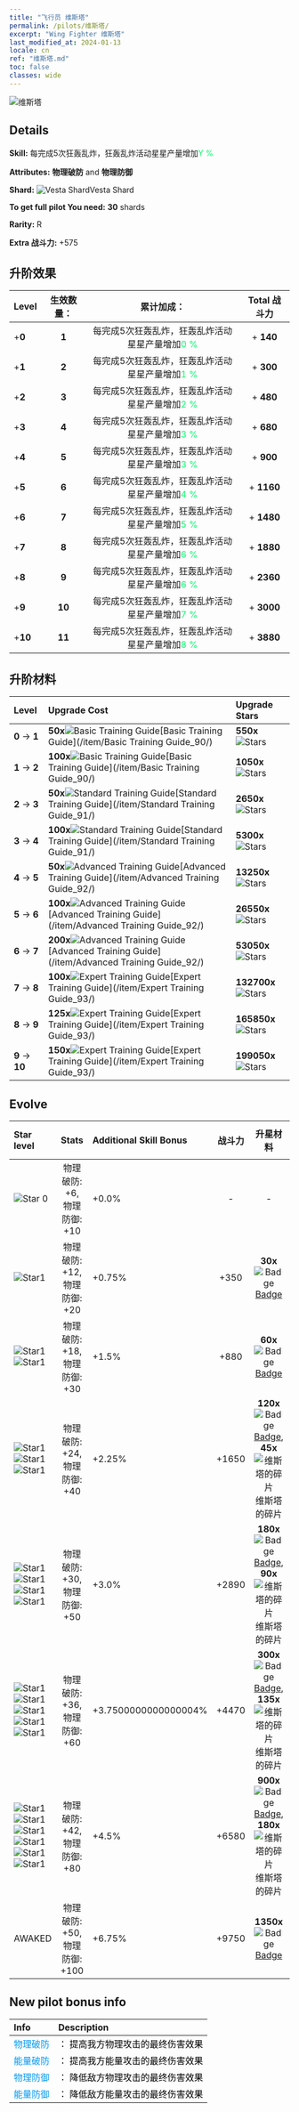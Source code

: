 ```yaml
---
title: "飞行员 维斯塔"
permalink: /pilots/维斯塔/
excerpt: "Wing Fighter 维斯塔"
last_modified_at: 2024-01-13
locale: cn
ref: "维斯塔.md"
toc: false
classes: wide
---
```



 ![维斯塔](/images/pilots/aviator_piece_4005.png)

## Details

 **Skill:** 每完成5次狂轰乱炸，狂轰乱炸活动星星产量增加<span style="color: #03ff6b">Y %</span><br/><span style="color: #000000;"></span> 

 **Attributes:** **物理破防** and **物理防御**

 **Shard:** ![Vesta Shard](/images/pilots/Vesta_Shard_p.png)Vesta Shard 

 **To get full pilot You need:** **30** shards 

 **Rarity:** R 

 **Extra 战斗力:** +575 



## 升阶效果

  |  Level | 生效数量： |     累计加成：    | Total 战斗力 |
  |:----|:-----:|:-------------------:|:-------:|
  | +**0**  | **1**  | 每完成5次狂轰乱炸，狂轰乱炸活动星星产量增加<span style="color: #03ff6b">0 %</span><br/><span style="color: #000000;"></span>  | + **140** |
  | +**1**  | **2**  | 每完成5次狂轰乱炸，狂轰乱炸活动星星产量增加<span style="color: #03ff6b">1 %</span><br/><span style="color: #000000;"></span>  | + **300** |
  | +**2**  | **3**  | 每完成5次狂轰乱炸，狂轰乱炸活动星星产量增加<span style="color: #03ff6b">2 %</span><br/><span style="color: #000000;"></span>  | + **480** |
  | +**3**  | **4**  | 每完成5次狂轰乱炸，狂轰乱炸活动星星产量增加<span style="color: #03ff6b">3 %</span><br/><span style="color: #000000;"></span>  | + **680** |
  | +**4**  | **5**  | 每完成5次狂轰乱炸，狂轰乱炸活动星星产量增加<span style="color: #03ff6b">3 %</span><br/><span style="color: #000000;"></span>  | + **900** |
  | +**5**  | **6**  | 每完成5次狂轰乱炸，狂轰乱炸活动星星产量增加<span style="color: #03ff6b">4 %</span><br/><span style="color: #000000;"></span>  | + **1160** |
  | +**6**  | **7**  | 每完成5次狂轰乱炸，狂轰乱炸活动星星产量增加<span style="color: #03ff6b">5 %</span><br/><span style="color: #000000;"></span>  | + **1480** |
  | +**7**  | **8**  | 每完成5次狂轰乱炸，狂轰乱炸活动星星产量增加<span style="color: #03ff6b">6 %</span><br/><span style="color: #000000;"></span>  | + **1880** |
  | +**8**  | **9**  | 每完成5次狂轰乱炸，狂轰乱炸活动星星产量增加<span style="color: #03ff6b">6 %</span><br/><span style="color: #000000;"></span>  | + **2360** |
  | +**9**  | **10**  | 每完成5次狂轰乱炸，狂轰乱炸活动星星产量增加<span style="color: #03ff6b">7 %</span><br/><span style="color: #000000;"></span>  | + **3000** |
  | +**10**  | **11**  | 每完成5次狂轰乱炸，狂轰乱炸活动星星产量增加<span style="color: #03ff6b">8 %</span><br/><span style="color: #000000;"></span>  | + **3880** |




## 升阶材料

  |  Level |      Upgrade Cost   |  Upgrade Stars  |
  |:-------|:--------------------|:----------------|
  | **0** -> **1**  | **50x**![Basic Training Guide](/images/item/Basic_Training_Guide_p.png)[Basic Training Guide](/item/Basic Training Guide_90/) | **550x**![Stars](/images/item/Stars_p.png) |
  | **1** -> **2**  | **100x**![Basic Training Guide](/images/item/Basic_Training_Guide_p.png)[Basic Training Guide](/item/Basic Training Guide_90/) | **1050x**![Stars](/images/item/Stars_p.png) |
  | **2** -> **3**  | **50x**![Standard Training Guide](/images/item/Standard_Training_Guide_p.png)[Standard Training Guide](/item/Standard Training Guide_91/) | **2650x**![Stars](/images/item/Stars_p.png) |
  | **3** -> **4**  | **100x**![Standard Training Guide](/images/item/Standard_Training_Guide_p.png)[Standard Training Guide](/item/Standard Training Guide_91/) | **5300x**![Stars](/images/item/Stars_p.png) |
  | **4** -> **5**  | **50x**![Advanced Training Guide](/images/item/Advanced_Training_Guide_p.png)[Advanced Training Guide](/item/Advanced Training Guide_92/) | **13250x**![Stars](/images/item/Stars_p.png) |
  | **5** -> **6**  | **100x**![Advanced Training Guide](/images/item/Advanced_Training_Guide_p.png)[Advanced Training Guide](/item/Advanced Training Guide_92/) | **26550x**![Stars](/images/item/Stars_p.png) |
  | **6** -> **7**  | **200x**![Advanced Training Guide](/images/item/Advanced_Training_Guide_p.png)[Advanced Training Guide](/item/Advanced Training Guide_92/) | **53050x**![Stars](/images/item/Stars_p.png) |
  | **7** -> **8**  | **100x**![Expert Training Guide](/images/item/Expert_Training_Guide_p.png)[Expert Training Guide](/item/Expert Training Guide_93/) | **132700x**![Stars](/images/item/Stars_p.png) |
  | **8** -> **9**  | **125x**![Expert Training Guide](/images/item/Expert_Training_Guide_p.png)[Expert Training Guide](/item/Expert Training Guide_93/) | **165850x**![Stars](/images/item/Stars_p.png) |
  | **9** -> **10**  | **150x**![Expert Training Guide](/images/item/Expert_Training_Guide_p.png)[Expert Training Guide](/item/Expert Training Guide_93/) | **199050x**![Stars](/images/item/Stars_p.png) |




## Evolve

  |  Star level | Stats | Additional Skill Bonus | 战斗力 | 升星材料 | Awake Costs Shards |
  |:------------|:-----:|:-------------------|:----------------:|:--------------------:|:-------------|
  | ![Star 0](/images/s0.png)  | 物理破防: +6, 物理防御: +10  | +0.0%  | -  | -  |  |
  | ![Star1](/images/s1.png)  | 物理破防: +12, 物理防御: +20  | +0.75%  | +350  | **30x**![Badge](/images/item/Badge_p.png)[Badge](/item/Badge_94/)  |  |
  | ![Star1](/images/s1.png)![Star1](/images/s1.png)  | 物理破防: +18, 物理防御: +30  | +1.5%  | +880  | **60x**![Badge](/images/item/Badge_p.png)[Badge](/item/Badge_94/)  |  |
  | ![Star1](/images/s1.png)![Star1](/images/s1.png)![Star1](/images/s1.png)  | 物理破防: +24, 物理防御: +40  | +2.25%  | +1650  | **120x**![Badge](/images/item/Badge_p.png)[Badge](/item/Badge_94/), **45x**![维斯塔的碎片](/images/pilots/Vesta_Shard_p.png)维斯塔的碎片  |  |
  | ![Star1](/images/s1.png)![Star1](/images/s1.png)![Star1](/images/s1.png)![Star1](/images/s1.png)  | 物理破防: +30, 物理防御: +50  | +3.0%  | +2890  | **180x**![Badge](/images/item/Badge_p.png)[Badge](/item/Badge_94/), **90x**![维斯塔的碎片](/images/pilots/Vesta_Shard_p.png)维斯塔的碎片  |  |
  | ![Star1](/images/s1.png)![Star1](/images/s1.png)![Star1](/images/s1.png)![Star1](/images/s1.png)![Star1](/images/s1.png)  | 物理破防: +36, 物理防御: +60  | +3.7500000000000004%  | +4470  | **300x**![Badge](/images/item/Badge_p.png)[Badge](/item/Badge_94/), **135x**![维斯塔的碎片](/images/pilots/Vesta_Shard_p.png)维斯塔的碎片  |  ![N](/images/pilots/N_p.png) x200 |
  | ![Star1](/images/s1.png)![Star1](/images/s1.png)![Star1](/images/s1.png)![Star1](/images/s1.png)![Star1](/images/s1.png)![Star1](/images/s1.png)  | 物理破防: +42, 物理防御: +80  | +4.5%  | +6580  | **900x**![Badge](/images/item/Badge_p.png)[Badge](/item/Badge_94/), **180x**![维斯塔的碎片](/images/pilots/Vesta_Shard_p.png)维斯塔的碎片  |  ![N](/images/pilots/N_p.png) x400 |
  | AWAKED  | 物理破防: +50, 物理防御: +100  | +6.75%  | +9750  | **1350x**![Badge](/images/item/Badge_p.png)[Badge](/item/Badge_94/)  |  ![R](/images/pilots/R_p.png) x900 ![N](/images/pilots/N_p.png) x800 |



## New pilot bonus info

  |  Info |  Description |
  |:------|:-------------|
  | <span style="color: #0099f2">物理破防</span> | <span style="color: #000000;">： 提高我方物理攻击的最终伤害效果</span> |
  | <span style="color: #0099f2">能量破防</span> | <span style="color: #000000;">： 提高我方能量攻击的最终伤害效果</span> |
  | <span style="color: #0099f2">物理防御</span> | <span style="color: #000000;">： 降低敌方物理攻击的最终伤害效果</span> |
  | <span style="color: #0099f2">能量防御</span> | <span style="color: #000000;">： 降低敌方能量攻击的最终伤害效果</span> |

